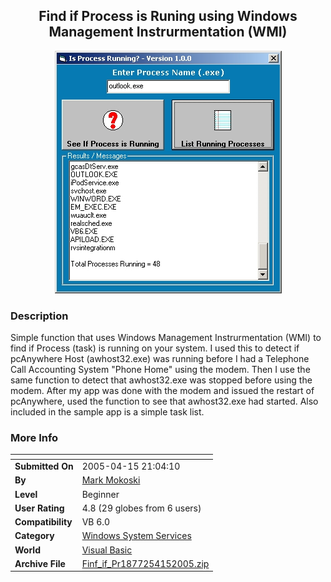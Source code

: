 ﻿<div align="center">

## Find if Process is Runing using Windows Management Instrurmentation \(WMI\)

<img src="PIC2005415211195744.jpg">
</div>

### Description

Simple function that uses Windows Management Instrurmentation (WMI) to find if Process (task) is running on your system. I used this to detect if pcAnywhere Host (awhost32.exe) was running before I had a Telephone Call Accounting System "Phone Home" using the modem. Then I use the same function to detect that awhost32.exe was stopped before using the modem. After my app was done with the modem and issued the restart of pcAnywhere, used the function to see that awhost32.exe had started. Also included in the sample app is a simple task list.
 
### More Info
 


<span>             |<span>
---                |---
**Submitted On**   |2005-04-15 21:04:10
**By**             |[Mark Mokoski](https://github.com/Planet-Source-Code/PSCIndex/blob/master/ByAuthor/mark-mokoski.md)
**Level**          |Beginner
**User Rating**    |4.8 (29 globes from 6 users)
**Compatibility**  |VB 6\.0
**Category**       |[Windows System Services](https://github.com/Planet-Source-Code/PSCIndex/blob/master/ByCategory/windows-system-services__1-35.md)
**World**          |[Visual Basic](https://github.com/Planet-Source-Code/PSCIndex/blob/master/ByWorld/visual-basic.md)
**Archive File**   |[Finf\_if\_Pr1877254152005\.zip](https://github.com/Planet-Source-Code/mark-mokoski-find-if-process-is-runing-using-windows-management-instrurmentation-wmi__1-60027/archive/master.zip)








